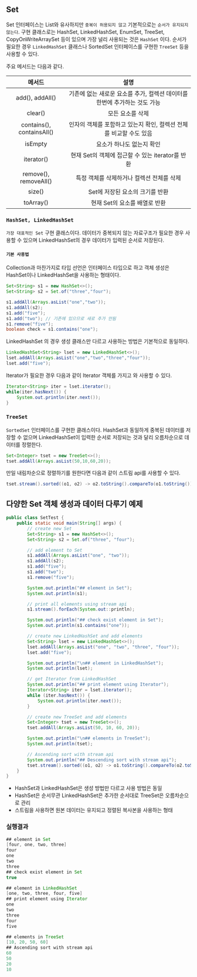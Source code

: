 ## Set

Set 인터페이스는 List와 유사하지만 `중복이 허용되지 않고` 기본적으로는 `순서가 유지되지 않는다`. 구현 클래스로는 HashSet, LinkedHashSet, EnumSet, TreeSet, CopyOnWriteArraySet 등이 있으며 가장 널리 사용되는 것은 `HashSet` 이다. 순서가 필요한 경우 `LinkedHashSet` 클래스나 SortedSet 인터페이스를 구현한 `TreeSet` 등을 사용할 수 있다. 

주요 메서드는 다음과 같다.

|          메서드           |                             설명                             |
| :-----------------------: | :----------------------------------------------------------: |
|      add(), addAll()      | 기존에 없는 새로운 요소를 추가, 컬렉션 데이터를 한번에 추가하는 것도 가능 |
|          clear()          |                       모든 요소를 삭제                       |
| contains(), containsAll() | 인자의 객체를 포함하고 있는지 확인, 컬렉션 전체를 비교할 수도 있음 |
|          isEmpty          |                  요소가 하나도 없는지 확인                   |
|        iterator()         |       현재 Set의 객체에 접근할 수 있는 iterator를 반환       |
|   remove(), removeAll()   |          특정 객체를 삭제하거나 컬렉션 전체를 삭제           |
|          size()           |               Set에 저장된 요소의 크기를 반환                |
|         toArray()         |                현재 Set의 요소를 배열로 반환                 |

### `HashSet, LinkedHashSet`

`가장 대표적인 Set` 구현 클래스이다. 데이터가 중복되지 않는 자료구조가 필요한 경우 사용할 수 있으며 LinkedHashSet의 경우 데이터가 입력된 순서로 저장된다.

#### `기본 사용법`

Collection과 마찬가지로 타입 선언은 인터페이스 타입으로 하고 객체 생성은 HashSet이나 LinkedHashSet을 사용하는 형태이다.

```java
Set<String> s1 = new HashSet<>();
Set<String> s2 = Set.of("three","four");

s1.addAll(Arrays.asList("one","two"));
s1.addAll(s2);
s1.add("five");
s1.add("two"); // 기존에 있으므로 새로 추가 안됨
s1.remove("five");
boolean check = s1.contains("one");
```

LinkedHashSet 의 경우 생성 클래스만 다르고 사용하는 방법은 기본적으로 동일하다.

```java
LinkedHashSet<String> lset = new LinkedHashSet<>();
lset.addAll(Arrays.asList("one","two","three","four"));
lset.add("five");
```

Iterator가 필요한 경우 다음과 같이 Iterator 객체를 가지고 와 사용할 수 있다.

```java
Iterator<String> iter = lset.iterator();
while(iter.hasNext()) {
    System.out.println(iter.next());
}
```

### `TreeSet`

`SortedSet` 인터페이스를 구현한 클래스이다. HashSet과 동일하게 중복된 데이터를 저장할 수 없으며 LinkedHashSet이 입력한 순서로 저장되는 것과 달리 오름차순으로 데이터를 정렬한다.

```java
Set<Integer> tset = new TreeSet<>();
tset.addAll(Arrays.asList(50,10,60,20));
```

만일 내림차순으로 정렬하기를 원한다면 다음과 같이 스트림 api를 사용할 수 있다.

```java
tset.stream().sorted((o1, o2) -> o2.toString().compareTo(o1.toString())).forEach(System.out::println);
```

## 다양한 Set 객체 생성과 데이터 다루기 예제

```java
public class SetTest {
    public static void main(String[] args) {
        // create new Set
        Set<String> s1 = new HashSet<>();
        Set<String> s2 = Set.of("three", "four");

        // add element to Set
        s1.addAll(Arrays.asList("one", "two"));
        s1.addAll(s2);
        s1.add("five");
        s1.add("two");
        s1.remove("five");

        System.out.println("## element in Set");
        System.out.println(s1);

        // print all elements using stream api
        s1.stream().forEach(System.out::println);

        System.out.println("## check exist element in Set");
        System.out.println(s1.contains("one"));

        // create new LinkedHashSet and add elements
        Set<String> lset = new LinkedHashSet<>();
        lset.addAll(Arrays.asList("one", "two", "three", "four"));
        lset.add("five");

        System.out.println("\n## element in LinkedHashSet");
        System.out.println(lset);

        // get Iterator from LinkedHashSet
        System.out.println("## print element using Iterator");
        Iterator<String> iter = lset.iterator();
        while (iter.hasNext()) {
            System.out.println(iter.next());
        }

        // create new TreeSet and add elements
        Set<Integer> tset = new TreeSet<>();
        tset.addAll(Arrays.asList(50, 10, 60, 20));

        System.out.println("\n## elements in TreeSet");
        System.out.println(tset);

        // Ascending sort with stream api
        System.out.println("## Descending sort with stream api");
        tset.stream().sorted((o1, o2) -> o1.toString().compareTo(o2.toString())).forEach(System.out::println);
    }
}
```

* HashSet과 LinkedHashSet은 생성 방법만 다르고 사용 방법은 동일
* HashSet은 순서무관 LinkedHashSet은 추가한 순서대로 TreeSet은 오름차순으로 관리
* 스트림을 사용하면 원본 데이터는 유지되고 정렬된 복사본을 사용하는 형태

### 실행결과

```java
## element in Set
[four, one, two, three]
four
one
two
three
## check exist element in Set
true

## element in LinkedHashSet
[one, two, three, four, five]
## print element using Iterator
one
two
three
four
five

## elements in TreeSet
[10, 20, 50, 60]
## Ascending sort with stream api
60
50
20
10
```
